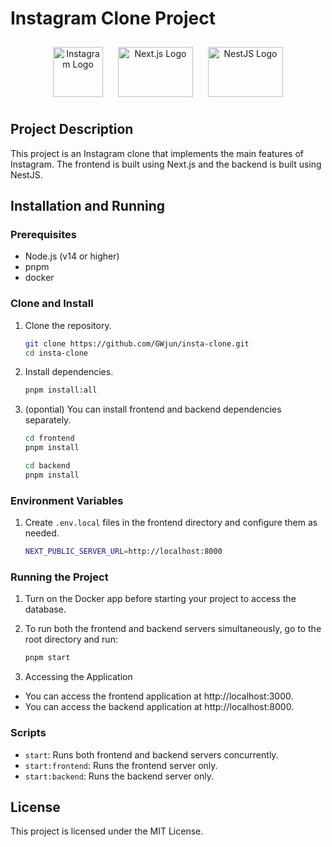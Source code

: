 # Instagram Clone Project

<p align="center">
  <img src="https://upload.wikimedia.org/wikipedia/commons/a/a5/Instagram_icon.png" alt="Instagram Logo" width="80" height="80" style="margin: 10px;">
  <img src="https://upload.wikimedia.org/wikipedia/commons/8/8e/Nextjs-logo.svg" alt="Next.js Logo" width="120" height="80" style="margin: 10px;">
  <img src="https://nestjs.com/img/logo_text.svg" alt="NestJS Logo" width="120" height="80" style="margin: 10px;">
</p>

## Project Description

This project is an Instagram clone that implements the main features of Instagram. The frontend is built using Next.js and the backend is built using NestJS.

## Installation and Running

### Prerequisites

- Node.js (v14 or higher)
- pnpm
- docker

### Clone and Install

1. Clone the repository.

   ```bash
   git clone https://github.com/GWjun/insta-clone.git
   cd insta-clone
   ```

2. Install dependencies.

   ```bash
   pnpm install:all
   ```

3. (opontial) You can install frontend and backend dependencies separately.

   ```bash
   cd frontend
   pnpm install
   ```

   ```bash
   cd backend
   pnpm install
   ```

### Environment Variables

1. Create `.env.local` files in the frontend directory and configure them as needed.

   ```bash
   NEXT_PUBLIC_SERVER_URL=http://localhost:8000
   ```

### Running the Project

1. Turn on the Docker app before starting your project to access the database.

2. To run both the frontend and backend servers simultaneously, go to the root directory and run:
   ```bash
   pnpm start
   ```
3. Accessing the Application

- You can access the frontend application at http://localhost:3000.
- You can access the backend application at http://localhost:8000.

### Scripts

- `start`: Runs both frontend and backend servers concurrently.
- `start:frontend`: Runs the frontend server only.
- `start:backend`: Runs the backend server only.

## License

This project is licensed under the MIT License.
